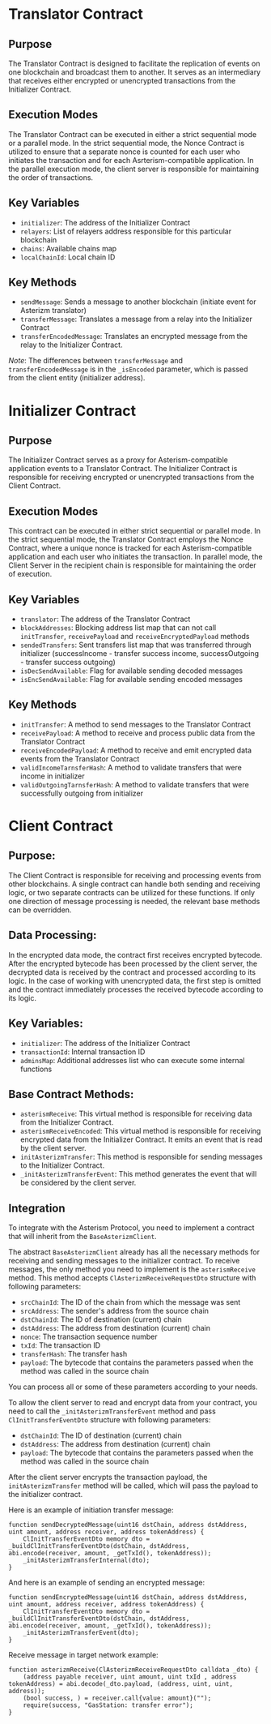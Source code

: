 # Translator Contract

## Purpose
The Translator Contract is designed to facilitate the replication of events on one blockchain and broadcast them to another. It serves as an intermediary that receives either encrypted or unencrypted transactions from the Initializer Contract.

## Execution Modes
The Translator Contract can be executed in either a strict sequential mode or a parallel mode. In the strict sequential mode, the Nonce Contract is utilized to ensure that a separate nonce is counted for each user who initiates the transaction and for each Asrterism-compatible application. In the parallel execution mode, the client server is responsible for maintaining the order of transactions.

## Key Variables
- `initializer`: The address of the Initializer Contract
- `relayers`: List of relayers address responsible for this particular blockchain
- `chains`: Available chains map
- `localChainId`: Local chain ID

## Key Methods
- `sendMessage`: Sends a message to another blockchain (initiate event for Asterizm translator)
- `transferMessage`: Translates a message from a relay into the Initializer Contract
- `transferEncodedMessage`: Translates an encrypted message from the relay to the Initializer Contract.

_Note_: The differences between `transferMessage` and `transferEncodedMessage` is in the `_isEncoded` parameter, which is passed from the client entity (initializer address).

# Initializer Contract

## Purpose
The Initializer Contract serves as a proxy for Asterism-compatible application events to a Translator Contract.
The Initializer Contract is responsible for receiving encrypted or unencrypted transactions from the Client Contract.

## Execution Modes
This contract can be executed in either strict sequential or parallel mode.
In the strict sequential mode, the Translator Contract employs the Nonce Contract, where a unique nonce is tracked for each Asterism-compatible application and each user who initiates the transaction.
In parallel mode, the Client Server in the recipient chain is responsible for maintaining the order of execution.

## Key Variables
- `translator`: The address of the Translator Contract
- `blockAddresses`: Blocking address list map that can not call `initTransfer`, `receivePayload` and `receiveEncryptedPayload` methods
- `sendedTransfers`: Sent transfers list map that was transferred through initializer (successIncome - transfer success income, successOutgoing - transfer success outgoing)
- `isDecSendAvailable`: Flag for available sending decoded messages
- `isEncSendAvailable`: Flag for available sending encoded messages

## Key Methods
- `initTransfer`: A method to send messages to the Translator Contract
- `receivePayload`: A method to receive and process public data from the Translator Contract
- `receiveEncodedPayload`: A method to receive and emit encrypted data events from the Translator Contract
- `validIncomeTarnsferHash`: A method to validate transfers that were income in initializer
- `validOutgoingTarnsferHash`: A method to validate transfers that were successfully outgoing from initializer

# Client Contract
## Purpose:
The Client Contract is responsible for receiving and processing events from other blockchains. A single contract can handle both sending and receiving logic, or two separate contracts can be utilized for these functions. If only one direction of message processing is needed, the relevant base methods can be overridden.

## Data Processing:
In the encrypted data mode, the contract first receives encrypted bytecode. After the encrypted bytecode has been processed by the client server, the decrypted data is received by the contract and processed according to its logic. In the case of working with unencrypted data, the first step is omitted and the contract immediately processes the received bytecode according to its logic.

## Key Variables:
- `initializer`: The address of the Initializer Contract
- `transactionId`: Internal transaction ID
- `adminsMap`: Additional addresses list who can execute some internal functions

## Base Contract Methods:
- `asterismReceive`: This virtual method is responsible for receiving data from the Initializer Contract.
- `asterismReceiveEncoded`: This virtual method is responsible for receiving encrypted data from the Initializer Contract. It emits an event that is read by the client server.
- `initAsterizmTransfer`: This method is responsible for sending messages to the Initializer Contract.
- `_initAsterizmTransferEvent`: This method generates the event that will be considered by the client server.


## Integration

To integrate with the Asterism Protocol, you need to implement a contract that will inherit from the `BaseAsterizmClient`.

The abstract `BaseAsterizmClient` already has all the necessary methods for receiving and sending messages to the initializer contract. To receive messages, the only method you need to implement is the `asterismReceive` method. This method accepts `ClAsterizmReceiveRequestDto` structure with following parameters:

- `srcChainId`: The ID of the chain from which the message was sent
- `srcAddress`: The sender's address from the source chain
- `dstChainId`: The ID of destination (current) chain
- `dstAddress`: The address from destination (current) chain
- `nonce`: The transaction sequence number
- `txId`: The transaction ID
- `transferHash`: The transfer hash
- `payload`: The bytecode that contains the parameters passed when the method was called in the source chain

You can process all or some of these parameters according to your needs.

To allow the client server to read and encrypt data from your contract, you need to call the `_initAsterizmTransferEvent` method and pass `ClInitTransferEventDto` structure with following parameters:

- `dstChainId`: The ID of destination (current) chain
- `dstAddress`: The address from destination (current) chain
- `payload`: The bytecode that contains the parameters passed when the method was called in the source chain

After the client server encrypts the transaction payload, the `initAsterizmTransfer` method will be called, which will pass the payload to the initializer contract.


Here is an example of initiation transfer message:

```solidity
function sendDecryptedMessage(uint16 dstChain, address dstAddress, uint amount, address receiver, address tokenAddress) {
    ClInitTransferEventDto memory dto = _buildClInitTransferEventDto(dstChain, dstAddress, abi.encode(receiver, amount, _getTxId(), tokenAddress));
    _initAsterizmTransferInternal(dto);
}
```

And here is an example of sending an encrypted message:

```solidity
function sendEncryptedMessage(uint16 dstChain, address dstAddress, uint amount, address receiver, address tokenAddress) {
    ClInitTransferEventDto memory dto = _buildClInitTransferEventDto(dstChain, dstAddress, abi.encode(receiver, amount, _getTxId(), tokenAddress));
    _initAsterizmTransferEvent(dto);
}
```

Receive message in target network example:

```solidity
function asterizmReceive(ClAsterizmReceiveRequestDto calldata _dto) {
    (address payable receiver, uint amount, uint txId , address tokenAddress) = abi.decode(_dto.payload, (address, uint, uint, address));
    (bool success, ) = receiver.call{value: amount}("");
    require(success, "GasStation: transfer error");
}
```
